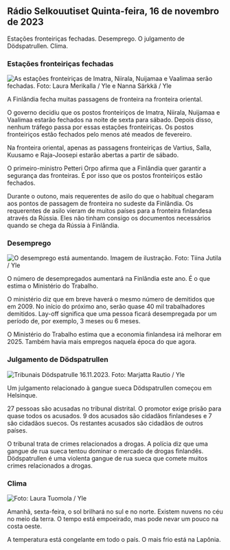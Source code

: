 ## Rádio Selkouutiset Quinta-feira, 16 de novembro de 2023

Estações fronteiriças fechadas. Desemprego. O julgamento de Dödspatrullen. Clima.

### Estações fronteiriças fechadas

![As estações fronteiriças de Imatra, Niirala, Nuijamaa e Vaalimaa serão fechadas. Foto: Laura Merikalla / Yle e Nanna Särkkä / Yle](https://images.cdn.yle.fi/image/upload/c_crop,h_1215,w_2161,x_0,y_943/ar_1.777777777777777,c_fill,g_faces,h_675,w_1200/dpr_1.0/q_auto:eco/f_auto/fl_lossy/v1700138081/39-1201615655605bd910f3)

A Finlândia fecha muitas passagens de fronteira na fronteira oriental.

O governo decidiu que os postos fronteiriços de Imatra, Niirala, Nuijamaa e Vaalimaa estarão fechados na noite de sexta para sábado. Depois disso, nenhum tráfego passa por essas estações fronteiriças. Os postos fronteiriços estão fechados pelo menos até meados de fevereiro.

Na fronteira oriental, apenas as passagens fronteiriças de Vartius, Salla, Kuusamo e Raja-Joosepi estarão abertas a partir de sábado.

O primeiro-ministro Petteri Orpo afirma que a Finlândia quer garantir a segurança das fronteiras. É por isso que os postos fronteiriços estão fechados.

Durante o outono, mais requerentes de asilo do que o habitual chegaram aos pontos de passagem de fronteira no sudeste da Finlândia. Os requerentes de asilo vieram de muitos países para a fronteira finlandesa através da Rússia. Eles não tinham consigo os documentos necessários quando se chega da Rússia à Finlândia.

### Desemprego

![O desemprego está aumentando. Imagem de ilustração. Foto: Tiina Jutila / Yle](https://images.cdn.yle.fi/image/upload/c_crop,h_3007,w_5346,x_0,y_409/ar_1.7777777777777777,c_fill,g_faces,h_675,w_1200/dpr_1.0/q_auto:eco/f_auto/fl_lossy/v1636455286/39-7675556012f34491801)

O número de desempregados aumentará na Finlândia este ano. É o que estima o Ministério do Trabalho.

O ministério diz que em breve haverá o mesmo número de demitidos que em 2009. No início do próximo ano, serão quase 40 mil trabalhadores demitidos. Lay-off significa que uma pessoa ficará desempregada por um período de, por exemplo, 3 meses ou 6 meses.

O Ministério do Trabalho estima que a economia finlandesa irá melhorar em 2025. Também havia mais empregos naquela época do que agora.

### Julgamento de Dödspatrullen

![Tribunais Dödspatrulle 16.11.2023. Foto: Marjatta Rautio / Yle](https://images.cdn.yle.fi/image/upload/c_crop,h_2295,w_4080,x_0,y_278/ar_1.7777777777777777,c_fill,g_faces,h_675,w_1200/dpr_1.0/q_auto:eco/f_auto/fl_lossy/v1700137634/39-12015276555f550196e3)

Um julgamento relacionado à gangue sueca Dödspatrullen começou em Helsinque.

27 pessoas são acusadas no tribunal distrital. O promotor exige prisão para quase todos os acusados. 9 dos acusados são cidadãos finlandeses e 7 são cidadãos suecos. Os restantes acusados são cidadãos de outros países.

O tribunal trata de crimes relacionados a drogas. A polícia diz que uma gangue de rua sueca tentou dominar o mercado de drogas finlandês. Dödspatrullen é uma violenta gangue de rua sueca que comete muitos crimes relacionados a drogas.

### Clima

![ Foto: Laura Tuomola / Yle](https://images.cdn.yle.fi/image/upload/c_crop,h_1080,w_1919,x_0,y_0/ar_1.7777777777777777,c_fill,g_faces,h_675,w_1200/dpr_1.0/q_auto:eco/f_auto/fl_lossy/v1700136474/39-1201617655606029adf4)

Amanhã, sexta-feira, o sol brilhará no sul e no norte. Existem nuvens no céu no meio da terra. O tempo está empoeirado, mas pode nevar um pouco na costa oeste.

A temperatura está congelante em todo o país. O mais frio está na Lapônia.